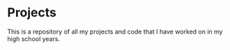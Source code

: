 # Projects
This is a repository of all my projects and code that I have worked on in my high school years.
